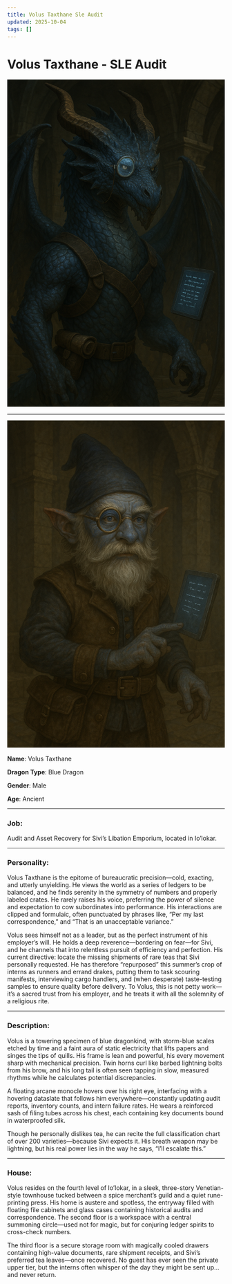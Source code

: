 ```yaml
---
title: Volus Taxthane Sle Audit
updated: 2025-10-04
tags: []
---
```


# Volus Taxthane  - SLE Audit

![B1DE708A-8EFF-4113-805D-D854F508E552](/assets/images/B1DE708A-8EFF-4113-805D-D854F508E552.png)

---
![FF603E11-17F7-447E-A484-F6A68B7F2FA8](/assets/images/FF603E11-17F7-447E-A484-F6A68B7F2FA8.png)

**Name**: Volus Taxthane

**Dragon Type**: Blue Dragon

**Gender**: Male

**Age**: Ancient

---

### Job:
Audit and Asset Recovery for Sivi’s Libation Emporium, located in Io’lokar.

---

### Personality:
Volus Taxthane is the epitome of bureaucratic precision—cold, exacting, and utterly unyielding. He views the world as a series of ledgers to be balanced, and he finds serenity in the symmetry of numbers and properly labeled crates. He rarely raises his voice, preferring the power of silence and expectation to cow subordinates into performance. His interactions are clipped and formulaic, often punctuated by phrases like, “Per my last correspondence,” and “That is an unacceptable variance.”

Volus sees himself not as a leader, but as the perfect instrument of his employer’s will. He holds a deep reverence—bordering on fear—for Sivi, and he channels that into relentless pursuit of efficiency and perfection. His current directive: locate the missing shipments of rare teas that Sivi personally requested. He has therefore “repurposed” this summer’s crop of interns as runners and errand drakes, putting them to task scouring manifests, interviewing cargo handlers, and (when desperate) taste-testing samples to ensure quality before delivery. To Volus, this is not petty work—it’s a sacred trust from his employer, and he treats it with all the solemnity of a religious rite.

---

### Description:
Volus is a towering specimen of blue dragonkind, with storm-blue scales etched by time and a faint aura of static electricity that lifts papers and singes the tips of quills. His frame is lean and powerful, his every movement sharp with mechanical precision. Twin horns curl like barbed lightning bolts from his brow, and his long tail is often seen tapping in slow, measured rhythms while he calculates potential discrepancies.

A floating arcane monocle hovers over his right eye, interfacing with a hovering dataslate that follows him everywhere—constantly updating audit reports, inventory counts, and intern failure rates. He wears a reinforced sash of filing tubes across his chest, each containing key documents bound in waterproofed silk.

Though he personally dislikes tea, he can recite the full classification chart of over 200 varieties—because Sivi expects it. His breath weapon may be lightning, but his real power lies in the way he says, “I’ll escalate this.”

---

### House:
Volus resides on the fourth level of Io’lokar, in a sleek, three-story Venetian-style townhouse tucked between a spice merchant’s guild and a quiet rune-printing press. His home is austere and spotless, the entryway filled with floating file cabinets and glass cases containing historical audits and correspondence. The second floor is a workspace with a central summoning circle—used not for magic, but for conjuring ledger spirits to cross-check numbers.

The third floor is a secure storage room with magically cooled drawers containing high-value documents, rare shipment receipts, and Sivi’s preferred tea leaves—once recovered. No guest has ever seen the private upper tier, but the interns often whisper of the day they might be sent up… and never return.
